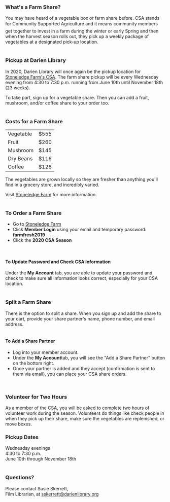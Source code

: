 <div class="row">
<div class="col-md-9">

### What's a Farm Share?
You may have heard of a vegetable box or farm share before. CSA stands for Community Supported Agriculture and it means community members get together to invest in a farm during the winter or early Spring and then when the harvest season rolls out, they pick up a weekly package of vegetables at a designated pick-up location.
<br />
<br />

### Pickup at Darien Library
In 2020, Darien Library will once again be the pickup location for [Stoneledge Farm's CSA](https://dar.to/2EWPYJt "Stoneledge Farm's CSA"). The farm share pickup will be every Wednesday evening from 4:30 to 7:30 p.m. running from June 10th until November 18th (23 weeks).

To take part, sign up for a vegetable share. Then you can add a fruit, mushroom, and/or coffee share to your order too. 
<br />
<br />

### Costs for a Farm Share

<table class="table table-striped">
<tr>
<td>
Vegetable
</td> 
<td>
$555
</td>
</tr>
<tr>
<td>
Fruit
</td> 
<td>
$260
</td>
</tr>
<tr>
<td>
Mushroom
</td> 
<td>
$145
</td>
</tr>
<tr>
<td>
Dry Beans
</td> 
<td>
$116
</td>
</tr>
<tr>
<td>
Coffee
</td> 
<td>
$126
</td>
</tr>
</table>

The vegetables are grown locally so they are fresher than anything you'll find in a grocery store, and incredibly varied.

Visit [Stoneledge Farm](https://dar.to/2EWPYJt "Stoneledge Farm") for more information.
<br />
<br />

### To Order a Farm Share
* Go to [Stoneledge Farm](https://dar.to/2EWPYJt "Stoneledge Farm") 
* Click **Member Login** using your email and temporary password: **farmfresh2019**
* Click the **2020 CSA Season**
<br />

#### To Update Password and Check CSA Information
Under the **My Account** tab, you are able to update your password and check to make sure all information looks correct, especially for your CSA location.
<br />
<br />

### Split a Farm Share
There is the option to split a share. When you sign up and add the share to your cart, provide your share partner's name, phone number, and email address.
<br />
<br />

#### To Add a Share Partner
* Log into your member account.
* Under the **My Account**tab, you will see the "Add a Share Partner" button on the bottom right.
* Once your partner is added and they accept (confirmation is sent to them via email), you can place your CSA share orders. 
<br />

### Volunteer for Two Hours
As a member of the CSA, you will be asked to complete two hours of volunteer work during the season. Volunteers do things like check people in when they pick up their share, make sure the vegetables are replenished, or move boxes.

</div>
<div class="col-md-3">

### Pickup Dates
Wednesday evenings <br />
4:30 to 7:30 p.m.<br />
June 10th through November 18th
<br />
<br />

### Questions?
Please contact Susie Skerrett,<br />
Film Librarian, at [sskerrett@darienlibrary.org](mailto:sskerrett@darienlibrary.org "Email Susie")
<br />
<br />
</div>
</div>